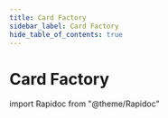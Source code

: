 ```yaml
---
title: Card Factory
sidebar_label: Card Factory 
hide_table_of_contents: true
---
```


# Card Factory

import Rapidoc from "@theme/Rapidoc"

<Rapidoc apiUrl="/v2.0/cardfactory">
</Rapidoc>
<Rapidoc apiUrl="/v1.1/cardsecure">
</Rapidoc>
<!-- <Rapidoc apiUrl="/v2.0/migrationProxy">
</Rapidoc> -->
